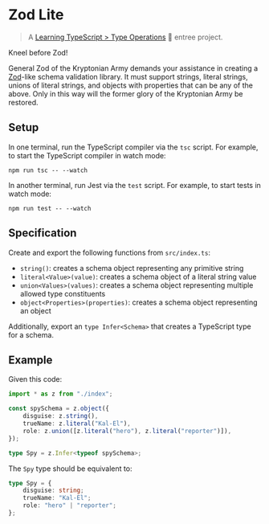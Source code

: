 # Zod Lite

> A [Learning TypeScript > Type Operations](https://learning-typescript.com/type-operations) 🍲 entree project.

Kneel before Zod!

General Zod of the Kryptonian Army demands your assistance in creating a [Zod](https://zod.dev)-like schema validation library.
It must support strings, literal strings, unions of literal strings, and objects with properties that can be any of the above.
Only in this way will the former glory of the Kryptonian Army be restored.

## Setup

In one terminal, run the TypeScript compiler via the `tsc` script.
For example, to start the TypeScript compiler in watch mode:

```shell
npm run tsc -- --watch
```

In another terminal, run Jest via the `test` script.
For example, to start tests in watch mode:

```shell
npm run test -- --watch
```

## Specification

Create and export the following functions from `src/index.ts`:

- `string()`: creates a schema object representing any primitive string
- `literal<Value>(value)`: creates a schema object of a literal string value
- `union<Values>(values)`: creates a schema object representing multiple allowed type constituents
- `object<Properties>(properties)`: creates a schema object representing an object

Additionally, export an `type Infer<Schema>` that creates a TypeScript type for a schema.

## Example

Given this code:

```ts
import * as z from "./index";

const spySchema = z.object({
	disguise: z.string(),
	trueName: z.literal("Kal-El"),
	role: z.union([z.literal("hero"), z.literal("reporter")]),
});

type Spy = z.Infer<typeof spySchema>;
```

The `Spy` type should be equivalent to:

```ts
type Spy = {
	disguise: string;
	trueName: "Kal-El";
	role: "hero" | "reporter";
};
```
